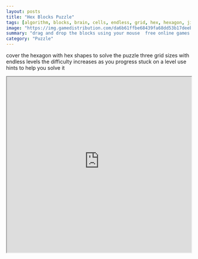 ```yaml
---
layout: posts
title: "Hex Blocks Puzzle"
tags: [algorithm, blocks, brain, cells, endless, grid, hex, hexagon, jigsaw, kids, match, mind, new, teaser, training, free, online, games, oyna, game, free, games, play, play, games]
image: "https://img.gamedistribution.com/da6b61ffbe68439fa68dd53b17deeb65.jpg"
summary: "drag and drop the blocks using your mouse  free online games oyna game free games play play games"
category: "Puzzle"
---
```


cover the hexagon with hex shapes to solve the puzzle three grid sizes with endless levels the difficulty increases as you progress stuck on a level use hints to help you solve it

<iframe width="100%" height="480px;" src="https://flash.gamedistribution.com?game=da6b61ffbe68439fa68dd53b17deeb65"></iframe>